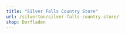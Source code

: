 ```yaml
---
title: "Silver Falls Country Store"
url: /silverton/silver-falls-country-store/
shop: Dorfladen
---
```

